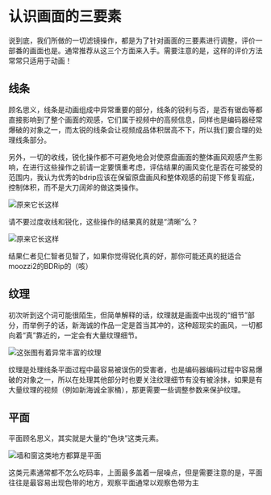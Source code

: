 # 认识画面的三要素

说到底，我们所做的一切滤镜操作，都是为了针对画面的三要素进行调整，评价一部番的画面也是。通常推荐从这三个方面来入手。需要注意的是，这样的评价方法常常只适用于动画！

## 线条

顾名思义，线条是动画组成中异常重要的部分，线条的锐利与否，是否有锯齿等都直接影响到了整个画面的观感，它们属于视频中的高频信息，同样也是编码器经常爆破的对象之一，而太锐的线条会让视频成品体积居高不下，所以我们要合理的处理线条部分。

另外，一切的收线，锐化操作都不可避免地会对使原盘画面的整体画风观感产生影响，在进行这些操作之前请一定要慎重考虑，评估结果的画风变化是否在可接受的范围内，我认为优秀的bdrip应该在保留原盘画风和整体观感的前提下修复瑕疵，控制体积，而不是大刀阔斧的做这类操作。



![&#x539F;&#x6765;&#x5B83;&#x957F;&#x8FD9;&#x6837;](https://i.v2ex.co/2pdxQ568.png)

请不要过度收线和锐化，这些操作的结果真的就是“清晰”么？



![&#x539F;&#x6765;&#x5B83;&#x957F;&#x8FD9;&#x6837;](https://i.v2ex.co/43z7Qrj2.png)

结果仁者见仁智者见智了，如果你觉得锐化真的好，那你可能还真的挺适合moozzi2的BDRip的（咳）

## 纹理

初次听到这个词可能很陌生，但简单解释的话，纹理就是画面中出现的“细节”部分，而举例子的话，新海诚的作品一定是首当其冲的，这种超现实的画风，一切都向着“真”靠近的，一定会有大量纹理细节。

![&#x8FD9;&#x5F20;&#x56FE;&#x6709;&#x7740;&#x5F02;&#x5E38;&#x4E30;&#x5BCC;&#x7684;&#x7EB9;&#x7406;](https://i.v2ex.co/1ctMUXOd.png)

纹理是处理线条平面过程中最容易被误伤的受害者，也是编码器编码过程中容易爆破的对象之一，所以在处理其他部分时也要关注纹理细节有没有被涂抹，如果是有大量纹理的视频（例如新海诚全家桶），那更需要一些调整参数来保护纹理。

## 平面

平面顾名思义，其实就是大量的“色块”这类元素。

![&#x5899;&#x548C;&#x7A97;&#x8FD9;&#x7C7B;&#x5730;&#x65B9;&#x90FD;&#x7B97;&#x662F;&#x5E73;&#x9762;](https://i.v2ex.co/7Wh2sC5s.png)

这类元素通常都不怎么吃码率，上面最多盖着一层噪点，但是需要注意的是，平面往往是最容易出现色带的地方，观察平面通常以观察色带为主

